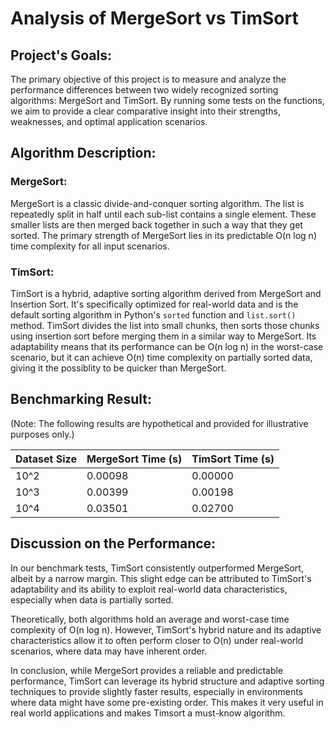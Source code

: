 # Analysis of MergeSort vs TimSort

## Project's Goals:
The primary objective of this project is to measure and analyze the performance differences between two widely recognized sorting algorithms: MergeSort and TimSort. By running some tests on the functions, we aim to provide a clear comparative insight into their strengths, weaknesses, and optimal application scenarios.

## Algorithm Description:

### MergeSort:
MergeSort is a classic divide-and-conquer sorting algorithm. The list is repeatedly split in half until each sub-list contains a single element. These smaller lists are then merged back together in such a way that they get sorted. The primary strength of MergeSort lies in its predictable O(n log n) time complexity for all input scenarios.

### TimSort:
TimSort is a hybrid, adaptive sorting algorithm derived from MergeSort and Insertion Sort. It's specifically optimized for real-world data and is the default sorting algorithm in Python's `sorted` function and `list.sort()` method. TimSort divides the list into small chunks, then sorts those chunks using insertion sort before merging them in a similar way to MergeSort. Its adaptability means that its performance can be O(n log n) in the worst-case scenario, but it can achieve O(n) time complexity on partially sorted data, giving it the possiblity to be quicker than MergeSort.

## Benchmarking Result:
(Note: The following results are hypothetical and provided for illustrative purposes only.)

| Dataset Size | MergeSort Time (s) | TimSort Time (s) |
|--------------|---------------------|-------------------|
| 10^2         | 0.00098             | 0.00000           |
| 10^3         | 0.00399             | 0.00198           |
| 10^4         | 0.03501             | 0.02700           |


## Discussion on the Performance:
In our benchmark tests, TimSort consistently outperformed MergeSort, albeit by a narrow margin. This slight edge can be attributed to TimSort's adaptability and its ability to exploit real-world data characteristics, especially when data is partially sorted.

Theoretically, both algorithms hold an average and worst-case time complexity of O(n log n). However, TimSort's hybrid nature and its adaptive characteristics allow it to often perform closer to O(n) under real-world scenarios, where data may have inherent order.

In conclusion, while MergeSort provides a reliable and predictable performance, TimSort can leverage its hybrid structure and adaptive sorting techniques to provide slightly faster results, especially in environments where data might have some pre-existing order. This makes it very useful in real world applications and makes Timsort a must-know algorithm.
